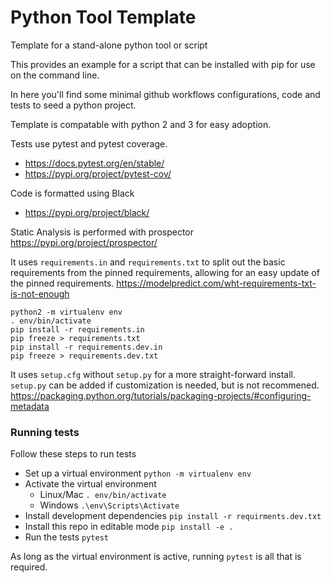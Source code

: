 # Python Tool Template

Template for a stand-alone python tool or script

This provides an example for a script that can be installed with pip for use on the command line.

In here you'll find some minimal github workflows configurations, code and tests to seed a python project.

Template is compatable with python 2 and 3 for easy adoption.

Tests use pytest and pytest coverage.
* https://docs.pytest.org/en/stable/
* https://pypi.org/project/pytest-cov/

Code is formatted using Black
* https://pypi.org/project/black/

Static Analysis is performed with prospector
https://pypi.org/project/prospector/

It uses `requirements.in` and `requirements.txt` to split out the basic requirements from the pinned requirements, allowing for an easy update of the pinned requirements.
https://modelpredict.com/wht-requirements-txt-is-not-enough

```
python2 -m virtualenv env
. env/bin/activate
pip install -r requirements.in
pip freeze > requirements.txt
pip install -r requirements.dev.in
pip freeze > requirements.dev.txt
```


It uses `setup.cfg` without `setup.py` for a more straight-forward install.  `setup.py` can be added if customization is needed, but is not recommened.
https://packaging.python.org/tutorials/packaging-projects/#configuring-metadata


### Running tests
Follow these steps to run tests
* Set up a virtual environment `python -m virtualenv env`
* Activate the virtual environment
    * Linux/Mac `. env/bin/activate`
    * Windows `.\env\Scripts\Activate`
* Install development dependencies `pip install -r requirments.dev.txt`
* Install this repo in editable mode `pip install -e .`
* Run the tests `pytest`

As long as the virtual environment is active, running `pytest` is all that is required.
